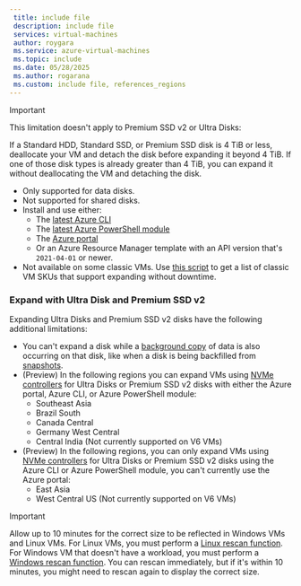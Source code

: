 ```yaml
---
 title: include file
 description: include file
 services: virtual-machines
 author: roygara
 ms.service: azure-virtual-machines
 ms.topic: include
 ms.date: 05/28/2025
 ms.author: rogarana
 ms.custom: include file, references_regions
---
```

> [!IMPORTANT]
> This limitation doesn't apply to Premium SSD v2 or Ultra Disks:
>
> If a Standard HDD, Standard SSD, or Premium SSD disk is 4 TiB or less, deallocate your VM and detach the disk before expanding it beyond 4 TiB. If one of those disk types is already greater than 4 TiB, you can expand it without deallocating the VM and detaching the disk.
    
- Only supported for data disks.
- Not supported for shared disks.
- Install and use either:
    - The [latest Azure CLI](/cli/azure/install-azure-cli)
    - The [latest Azure PowerShell module](/powershell/azure/install-azure-powershell)
    - The [Azure portal](https://portal.azure.com/)
    - Or an Azure Resource Manager template with an API version that's `2021-04-01` or newer.
- Not available on some classic VMs. Use [this script](#expanding-without-downtime-classic-vm-sku-support) to get a list of classic VM SKUs that support expanding without downtime.


### Expand with Ultra Disk and Premium SSD v2

Expanding Ultra Disks and Premium SSD v2 disks have the following additional limitations:
- You can't expand a disk while a [background copy](../scripts/create-managed-disk-from-snapshot.md#performance-impact---background-copy-process) of data is also occurring on that disk, like when a disk is being backfilled from [snapshots](/azure/virtual-machines/disks-incremental-snapshots?tabs=azure-cli).
- (Preview) In the following regions you can expand VMs using [NVMe controllers](../nvme-overview.md) for Ultra Disks or Premium SSD v2 disks with either the Azure portal, Azure CLI, or Azure PowerShell module:    
    - Southeast Asia
    - Brazil South
    - Canada Central
    - Germany West Central
    - Central India (Not currently supported on V6 VMs)
- (Preview) In the following regions, you can only expand VMs using [NVMe controllers](../nvme-overview.md) for Ultra Disks or Premium SSD v2 disks using the Azure CLI or Azure PowerShell module, you can't currently use the Azure portal:
    - East Asia
    - West Central US (Not currently supported on V6 VMs)


> [!IMPORTANT]
> Allow up to 10 minutes for the correct size to be reflected in Windows VMs and Linux VMs. For Linux VMs, you must perform a [Linux rescan function](/azure/virtual-machines/linux/expand-disks?tabs=ubuntu#detecting-a-changed-disk-size). For Windows VM that doesn't have a workload, you must perform a [Windows rescan function](/windows-hardware/drivers/devtest/devcon-rescan). You can rescan immediately, but if it's within 10 minutes, you might need to rescan again to display the correct size.
